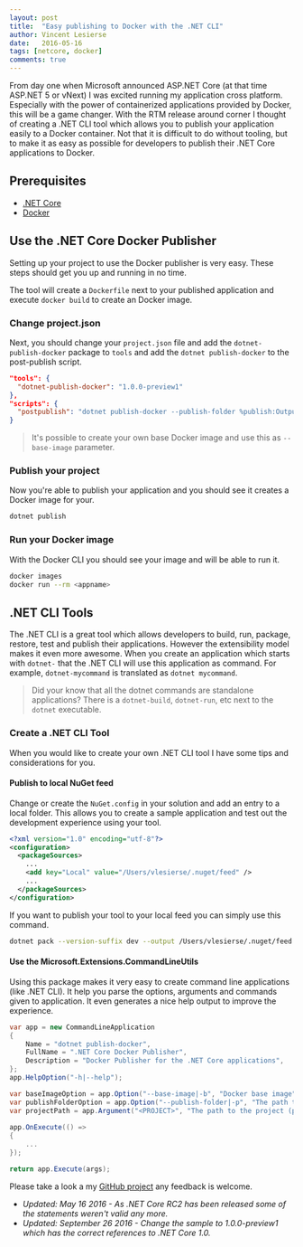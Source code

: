 ```yaml
---
layout: post
title:  "Easy publishing to Docker with the .NET CLI"
author: Vincent Lesierse
date:   2016-05-16
tags: [netcore, docker]
comments: true
---
```

From day one when Microsoft announced ASP.NET Core (at that time ASP.NET 5 or vNext) I was excited running my application cross platform. Especially with the power of containerized applications provided by Docker, this will be a game changer.
With the RTM release around corner I thought of creating a .NET CLI tool which allows you to publish your application easily to a Docker container. Not that it is difficult to do without tooling, but to make it as easy as possible for developers to publish their .NET Core applications to Docker.

## Prerequisites

- [.NET Core](http://dot.net)
- [Docker](https://docker.io) 

## Use the .NET Core Docker Publisher
Setting up your project to use the Docker publisher is very easy. These steps should get you up and running in no time.

The tool will create a `Dockerfile` next to your published application and execute `docker build` to create an Docker image.

### Change project.json
Next, you should change your `project.json` file and add the `dotnet-publish-docker` package to `tools` and add the `dotnet publish-docker` to the post-publish script.

```json
"tools": {
  "dotnet-publish-docker": "1.0.0-preview1"
},
"scripts": {
  "postpublish": "dotnet publish-docker --publish-folder %publish:OutputPath%"
}
```

> It's possible to create your own base Docker image and use this as `--base-image` parameter.

### Publish your project
Now you're able to publish your application and you should see it creates a Docker image for your.  

```bash
dotnet publish
```

### Run your Docker image
With the Docker CLI you should see your image and will be able to run it.

```bash
docker images
docker run --rm <appname>
```

## .NET CLI Tools
The .NET CLI is a great tool which allows developers to build, run, package, restore, test and publish their applications. However the extensibility model makes it even more awesome.
When you create an application which starts with `dotnet-` that the .NET CLI will use this application as command. For example, `dotnet-mycommand` is translated as `dotnet mycommand`.

> Did your know that all the dotnet commands are standalone applications? There is a `dotnet-build`, `dotnet-run`, etc next to the `dotnet` executable.

### Create a .NET CLI Tool
When you would like to create your own .NET CLI tool I have some tips and considerations for you.

#### Publish to local NuGet feed
Change or create the `NuGet.config` in your solution and add an entry to a local folder. This allows you to create a sample application and test out the development experience using your tool.

~~~ xml
<?xml version="1.0" encoding="utf-8"?>
<configuration>
  <packageSources>
    ...
    <add key="Local" value="/Users/vlesierse/.nuget/feed" />
    ...
  </packageSources>
</configuration>
~~~

If you want to publish your tool to your local feed you can simply use this command.

~~~ bash
dotnet pack --version-suffix dev --output /Users/vlesierse/.nuget/feed
~~~

#### Use the Microsoft.Extensions.CommandLineUtils
Using this package makes it very easy to create command line applications (like .NET CLI). It help you parse the options, arguments and commands given to application. It even generates a nice help output to improve the experience.

~~~ csharp
var app = new CommandLineApplication
{
    Name = "dotnet publish-docker",
    FullName = ".NET Core Docker Publisher",
    Description = "Docker Publisher for the .NET Core applications",
};
app.HelpOption("-h|--help");

var baseImageOption = app.Option("--base-image|-b", "Docker base image", CommandOptionType.SingleValue);
var publishFolderOption = app.Option("--publish-folder|-p", "The path to the publish output folder", CommandOptionType.SingleValue);
var projectPath = app.Argument("<PROJECT>", "The path to the project (project folder or project.json) being published. If empty the current directory is used.");
            
app.OnExecute(() =>
{
    ...
});

return app.Execute(args);
~~~

Please take a look a my [GitHub project](https://github.com/vlesierse/dotnet-publish-docker) any feedback is welcome.

- _Updated: May 16 2016 - As .NET Core RC2 has been released some of the statements weren't valid any more._
- _Updated: September 26 2016 - Change the sample to 1.0.0-preview1 which has the correct references to .NET Core 1.0._

